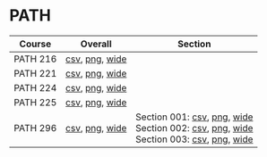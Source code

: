 # PATH

| Course | Overall | Section |
| ------ | ------- | ------- |
| PATH 216 | [csv](https://github.com/UCSD-Historical-Enrollment-Data/2025Winter/blob/main/overall/PATH%20216.csv), [png](https://raw.githubusercontent.com/UCSD-Historical-Enrollment-Data/2025Winter/main/plot_overall/PATH%20216.png), [wide](https://raw.githubusercontent.com/UCSD-Historical-Enrollment-Data/2025Winter/main/plot_overall_wide/PATH%20216.png) |  |
| PATH 221 | [csv](https://github.com/UCSD-Historical-Enrollment-Data/2025Winter/blob/main/overall/PATH%20221.csv), [png](https://raw.githubusercontent.com/UCSD-Historical-Enrollment-Data/2025Winter/main/plot_overall/PATH%20221.png), [wide](https://raw.githubusercontent.com/UCSD-Historical-Enrollment-Data/2025Winter/main/plot_overall_wide/PATH%20221.png) |  |
| PATH 224 | [csv](https://github.com/UCSD-Historical-Enrollment-Data/2025Winter/blob/main/overall/PATH%20224.csv), [png](https://raw.githubusercontent.com/UCSD-Historical-Enrollment-Data/2025Winter/main/plot_overall/PATH%20224.png), [wide](https://raw.githubusercontent.com/UCSD-Historical-Enrollment-Data/2025Winter/main/plot_overall_wide/PATH%20224.png) |  |
| PATH 225 | [csv](https://github.com/UCSD-Historical-Enrollment-Data/2025Winter/blob/main/overall/PATH%20225.csv), [png](https://raw.githubusercontent.com/UCSD-Historical-Enrollment-Data/2025Winter/main/plot_overall/PATH%20225.png), [wide](https://raw.githubusercontent.com/UCSD-Historical-Enrollment-Data/2025Winter/main/plot_overall_wide/PATH%20225.png) |  |
| PATH 296 | [csv](https://github.com/UCSD-Historical-Enrollment-Data/2025Winter/blob/main/overall/PATH%20296.csv), [png](https://raw.githubusercontent.com/UCSD-Historical-Enrollment-Data/2025Winter/main/plot_overall/PATH%20296.png), [wide](https://raw.githubusercontent.com/UCSD-Historical-Enrollment-Data/2025Winter/main/plot_overall_wide/PATH%20296.png) | Section 001: [csv](https://github.com/UCSD-Historical-Enrollment-Data/2025Winter/blob/main/section/PATH%20296_001.csv), [png](https://raw.githubusercontent.com/UCSD-Historical-Enrollment-Data/2025Winter/main/plot_section/PATH%20296_001.png), [wide](https://raw.githubusercontent.com/UCSD-Historical-Enrollment-Data/2025Winter/main/plot_section_wide/PATH%20296_001.png)<br>Section 002: [csv](https://github.com/UCSD-Historical-Enrollment-Data/2025Winter/blob/main/section/PATH%20296_002.csv), [png](https://raw.githubusercontent.com/UCSD-Historical-Enrollment-Data/2025Winter/main/plot_section/PATH%20296_002.png), [wide](https://raw.githubusercontent.com/UCSD-Historical-Enrollment-Data/2025Winter/main/plot_section_wide/PATH%20296_002.png)<br>Section 003: [csv](https://github.com/UCSD-Historical-Enrollment-Data/2025Winter/blob/main/section/PATH%20296_003.csv), [png](https://raw.githubusercontent.com/UCSD-Historical-Enrollment-Data/2025Winter/main/plot_section/PATH%20296_003.png), [wide](https://raw.githubusercontent.com/UCSD-Historical-Enrollment-Data/2025Winter/main/plot_section_wide/PATH%20296_003.png) |
